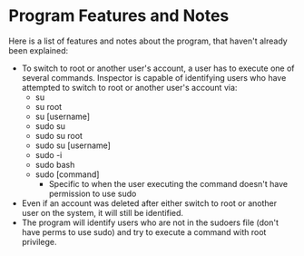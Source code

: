 # Program Features and Notes

Here is a list of features and notes about the program, that haven't already been explained:

* To switch to root or another user's account, a user has to execute one of several commands. Inspector is capable of identifying users who have attempted to switch to root or another user's account via:
    * su
    * su root
    * su [username]
    * sudo su
    * sudo su root
    * sudo su [username]
    * sudo -i
    * sudo bash
    * sudo [command]
        * Specific to when the user executing the command doesn't have permission to use sudo
* Even if an account was deleted after either switch to root or another user on the system, it will still be identified.
* The program will identify users who are not in the sudoers file (don't have perms to use sudo) and try to execute a command with root privilege.
